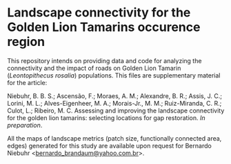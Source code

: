 # Landscape connectivity for the Golden Lion Tamarins occurence region

This repository intends on providing data and code for analyzing the connectivity and the impact of roads on Golden Lion Tamarin (_Leontopithecus rosalia_) populations. This files are supplementary material for the article:

Niebuhr, B. B. S.; Ascensão, F.; Moraes, A. M.; Alexandre, B. R.; Assis, J. C.; Lorini, M. L.; Alves-Eigenheer, M. A.; Morais-Jr., M. M.; Ruiz-Miranda, C. R.; Culot, L.; Ribeiro, M. C. Assessing and improving the landscape connectivity for the golden lion tamarins: selecting locations for gap restoration. _In preparation_.

All the maps of landscape metrics (patch size, functionally connected area, edges) generated for this study are available upon request for Bernardo Niebuhr <<bernardo_brandaum@yahoo.com.br>>.
